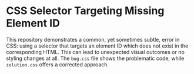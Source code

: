 # CSS Selector Targeting Missing Element ID

This repository demonstrates a common, yet sometimes subtle, error in CSS: using a selector that targets an element ID which does not exist in the corresponding HTML.  This can lead to unexpected visual outcomes or no styling changes at all.  The `bug.css` file shows the problematic code, while `solution.css` offers a corrected approach.